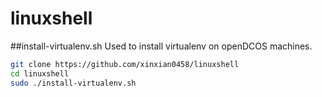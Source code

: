 # linuxshell
##install-virtualenv.sh
Used to install virtualenv on openDCOS machines.
```bash
git clone https://github.com/xinxian0458/linuxshell
cd linuxshell
sudo ./install-virtualenv.sh
```
